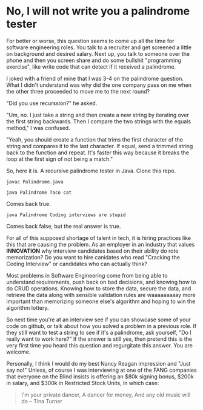 # No, I will not write you a palindrome tester

For better or worse, this question seems to come up all the time for software engineering roles. You talk to a recruiter and get screened a little on background and desired salary. Next up, you talk to someone over the phone and then you screen share and do some bullshit &#34;programming exercise&#34;, like write code that can detect if it received a palindrome.  

I joked with a friend of mine that I was 3-4 on the palindrome question. What I didn&#39;t understand was why did the one company pass on me when the other three proceeded to move me to the next round?  

&#34;Did you use recurssion?&#34; he asked.

&#34;Um, no. I just take a string and then create a new string by iterating over the first string backwards. Then I compare the two strings with the equals method,&#34; I was confused.  

&#34;Yeah, you should create a function that trims the first character of the string and compares it to the last character. If equal, send a trimmed string back to the function and repeat. It&#39;s faster this way because it breaks the loop at the first sign of not being a match.&#34;  

So, here it is. A recursive palindrome tester in Java. Clone this repo.

`javac Palindrome.java`

`java Palindrome Taco cat`

Comes back true.

`java Palindrome Coding interviews are stupid`

Comes back false, but the real answer is true.  

For all of this supposed shortage of talent in tech, it is hiring practices like this that are causing the problem. As an employer in an industry that values **INNOVATION** why interview candidates based on their ability do rote memorization? Do you want to hire canidates who read &#34;Cracking the Coding Interview&#34; or candidates who can actually think?

Most problems in Software Engineering come from being able to understand requirements, push back on bad decisions, and knowing how to do CRUD operations. Knowing how to store the data, secure the data, and retrieve the data along with sensible validation rules are waaaaaaaaay more important than memorizing someone else&#39;s algorithm and hoping to win the algorithm lottery.

So next time you&#39;re at an interview see if you can showcase some of your code on github, or talk about how you solved a problem in a previous role. If they still want to test a string to see if it&#39;s a palindrome, ask yourself, &#34;Do I really want to work here?&#34; If the answer is still yes, then pretend this is the very first time you heard this question and regurgitate this answer. You are welcome.

Personally, I think I would do my best Nancy Reagan impression and &#34;Just say no!&#34; Unless, of course I was interviewing at one of the FANG companies that everyone on the Blind insists is offering an $80k signing bonus, $200k in salary, and $300k in Restricted Stock Units, in which case:

> I&#39;m your private dancer,
A dancer for money,
And any old music will do
> &ndash; Tina Turner
